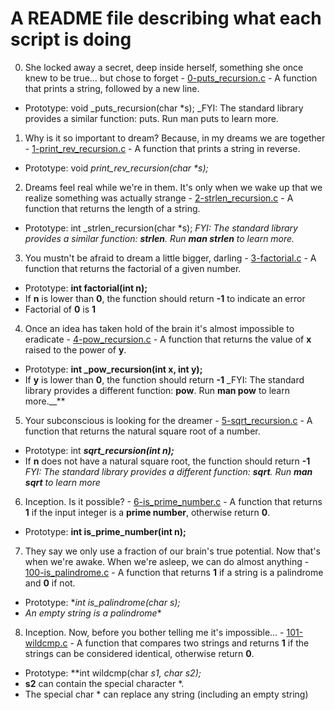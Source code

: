 # A README file describing what each script is doing

0. She locked away a secret, deep inside herself, something she once knew to be true... but chose to forget - [0-puts_recursion.c](./0-puts_recursion.c) - A function that prints a string, followed by a new line.
* Prototype: void _puts_recursion(char *s);
_FYI: The standard library provides a similar function: puts. Run man puts to learn more.

1. Why is it so important to dream? Because, in my dreams we are together - [1-print_rev_recursion.c](./1-print_rev_recursion.c) - A function that prints a string in reverse.
* Prototype: void _print_rev_recursion(char *s);_

2. Dreams feel real while we're in them. It's only when we wake up that we realize something was actually strange - [2-strlen_recursion.c](./2-strlen_recursion.c) - A  function that returns the length of a string.
* Prototype: int _strlen_recursion(char *s);
_FYI: The standard library provides a similar function: **strlen**. Run **man strlen** to learn more._

3. You mustn't be afraid to dream a little bigger, darling - [3-factorial.c](./3-factorial.c) - A function that returns the factorial of a given number.
* Prototype: **int factorial(int n);**
* If **n** is lower than **0**, the function should return **-1** to indicate an error
* Factorial of **0** is **1**

4. Once an idea has taken hold of the brain it's almost impossible to eradicate - [4-pow_recursion.c](./4-pow_recursion.c) - A  function that returns the value of **x** raised to the power of **y**.
* Prototype: **int _pow_recursion(int x, int y);**
* If **y** is lower than **0**, the function should return **-1**
_FYI: The standard library provides a different function: **pow**. Run **man pow** to learn more.__**

5. Your subconscious is looking for the dreamer - [5-sqrt_recursion.c](./5-sqrt_recursion.c) - A function that returns the natural square root of a number.
* Prototype: int **_sqrt_recursion(int n);_**
* If **n** does not have a natural square root, the function should return **-1**
_FYI: The standard library provides a different function: **sqrt**. Run **man sqrt** to learn more_

6. Inception. Is it possible? - [6-is_prime_number.c](./6-is_prime_number.c) - A function that returns **1** if the input integer is a **prime number**, otherwise return **0**.
* Prototype: **int is_prime_number(int n);**

7. They say we only use a fraction of our brain's true potential. Now that's when we're awake. When we're asleep, we can do almost anything - [100-is_palindrome.c](./100-is_palindrome.c) - A function that returns **1** if a string is a palindrome and **0** if not.
* Prototype: **int is_palindrome(char *s);**
* *An empty string is a palindrome**

8. Inception. Now, before you bother telling me it's impossible... - [101-wildcmp.c](./101-wildcmp.c) - A  function that compares two strings and returns **1** if the strings can be considered identical, otherwise return **0**.
* Prototype: **int wildcmp(char *s1, char *s2);**
* **s2** can contain the special character *.
* The special char * can replace any string (including an empty string)
